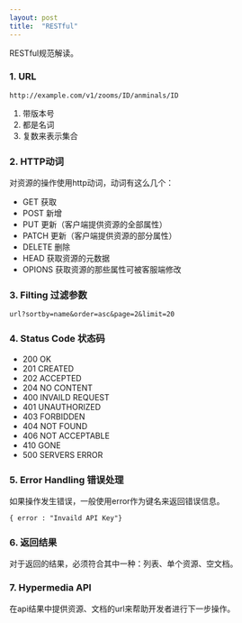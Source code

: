 ```yaml
---
layout: post
title:  "RESTful"
---
```


RESTful规范解读。

### 1. URL

``http://example.com/v1/zooms/ID/anminals/ID``

1. 带版本号
2. 都是名词
3. 复数来表示集合

### 2. HTTP动词

对资源的操作使用http动词，动词有这么几个：

- GET 获取
- POST 新增
- PUT 更新（客户端提供资源的全部属性）
- PATCH 更新（客户端提供资源的部分属性）
- DELETE 删除
- HEAD 获取资源的元数据
- OPIONS 获取资源的那些属性可被客服端修改

### 3. Filting 过滤参数

``url?sortby=name&order=asc&page=2&limit=20``

### 4. Status Code 状态码

- 200 OK
- 201 CREATED
- 202 ACCEPTED
- 204 NO CONTENT
- 400 INVAILD REQUEST
- 401 UNAUTHORIZED
- 403 FORBIDDEN
- 404 NOT FOUND
- 406 NOT ACCEPTABLE
- 410 GONE
- 500 SERVERS ERROR

### 5. Error Handling 错误处理

如果操作发生错误，一般使用error作为键名来返回错误信息。

``{ error : "Invaild API Key"}``

### 6. 返回结果

对于返回的结果，必须符合其中一种：列表、单个资源、空文档。

### 7. Hypermedia API

在api结果中提供资源、文档的url来帮助开发者进行下一步操作。
